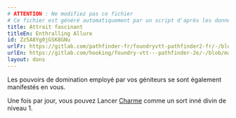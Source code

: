 ```yaml
---
# ATTENTION : Ne modifiez pas ce fichier
# Ce fichier est généré automatiquement par un script d'après les données du module Foundry VTT officiel et de sa traduction
title: Attrait fascinant
titleEn: Enthralling Allure
id: Zz5A8Yg0jGSK8GNu
urlFr: https://gitlab.com/pathfinder-fr/foundryvtt-pathfinder2-fr/-/blob/master/data/feats/Zz5A8Yg0jGSK8GNu.htm
urlEn: https://gitlab.com/hooking/foundry-vtt---pathfinder-2e/-/blob/master/packs/data/feats.db/enthralling-allure.json
layout: dons
---
```

Les pouvoirs de domination employé par vos géniteurs se sont également manifestés en vous.

Une fois par jour, vous pouvez Lancer [Charme](../sorts/charme.md) comme un sort inné divin de niveau 1.
